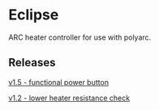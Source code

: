 # Eclipse

ARC heater controller for use with polyarc.

## Releases

<a href="https://github.com/adamlee-ARC/Eclipse/releases/download/1.5/ARC.Eclipse.Patch.v1.5.zip">v1.5 - functional power button</a>

<a href="https://github.com/adamlee-ARC/Eclipse/releases/download/1.2/ARC.Eclipse.Patch.v1.2.zip">v1.2 - lower heater resistance check</a>
